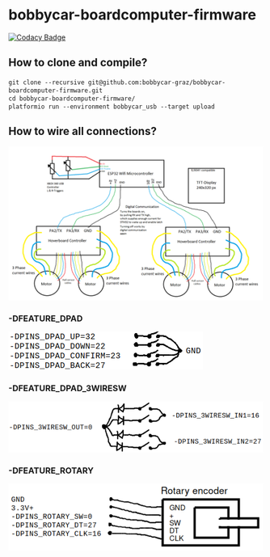 # bobbycar-boardcomputer-firmware

[![Codacy Badge](https://api.codacy.com/project/badge/Grade/04c264db40c44276833f43b9c083dc14)](https://app.codacy.com/gh/bobbycar-graz/bobbycar-boardcomputer-firmware?utm_source=github.com&utm_medium=referral&utm_content=bobbycar-graz/bobbycar-boardcomputer-firmware&utm_campaign=Badge_Grade_Dashboard)

## How to clone and compile?

```
git clone --recursive git@github.com:bobbycar-graz/bobbycar-boardcomputer-firmware.git
cd bobbycar-boardcomputer-firmware/
platformio run --environment bobbycar_usb --target upload
```

## How to wire all connections?

![Wiring diagram](/img/wiring.png)

### -DFEATURE_DPAD
![dpad switches with 5 wires](/img/dpadsw.png)

### -DFEATURE_DPAD_3WIRESW
![3 wire switches](/img/3wiresw.png)

### -DFEATURE_ROTARY
![rotary encoder](/img/rotary.png)
